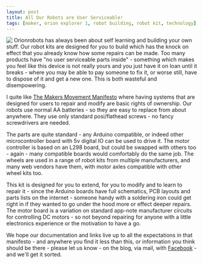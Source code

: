 ```yaml
---
layout: post
title: All Our Robots are User Serviceable!
tags: [maker, orion explorer 1, robot building, robot kit, technology]
---
```

<img src="/assets/2013-12-23-all-our-robots-are-user-serviceable/StylisedRobot_medium.png" style="margin-right: 4px; float: left;" />Orionrobots has always been about self learning and building your own stuff. Our robot kits are designed for you to build which has the knock on effect that you already know how some repairs can be made. Too many products have "no user serviceable parts inside" - something which makes you feel like this device is not really yours and you just have it on loan until it breaks - where you may be able to pay someone to fix it, or worse still, have to dispose of it and get a new one. This is both wasteful and disempowering. 

I quite like <a href="https://amzn.to/2QZoHgT/" title="The Maker Movement Manifesto: Rules for Innovation in the New World of Crafters, Hackers, and Tinkerers">The Makers Movement Manifesto</a> where having systems that are designed for users to repair and modify are basic rights of ownership. Our robots use normal AA batteries - so they are easy to replace from about anywhere. They use only standard posi/flathead screws - no fancy screwdrivers are needed.

The parts are quite standard - any Arduino compatible, or indeed other microcontroller board with 5v digital IO can be used to drive it. The motor controller is based on an L298 board, but could be swapped with others too - again - many compatible boards would comfortably do the same job. The wheels are used in a range of robot kits from multiple manufacturers, and many web vendors have them, with motor axles compatible with other wheel kits too.

This kit is designed for you to extend, for you to modify and to learn to repair it - since the Arduino boards have full schematics, PCB layouts and parts lists on the internet - someone handy with a soldering iron could get right in if they wanted to go under the hood more or effect deeper repairs. The motor board is a variation on standard app-note manufacturer circuits for controlling DC motors - so not beyond repairing for anyone with a little electronics experience or the motivation to have a go.

We hope our documentation and links live up to all the expectations in that manifesto - and anywhere you find it less than this, or information you think should be there - please let us know - on the blog, via mail, with <a href="http://www.facebook.com/orionrobots">Facebook</a> - and we'll get it sorted.
